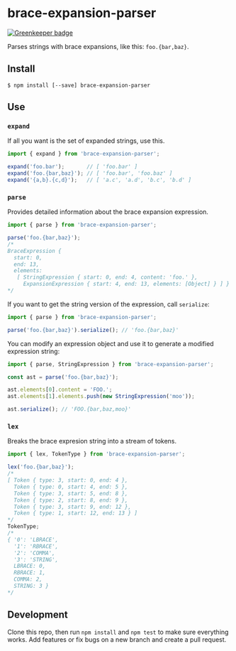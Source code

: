 # brace-expansion-parser

[![Greenkeeper badge](https://badges.greenkeeper.io/eventualbuddha/brace-expansion-parser.svg)](https://greenkeeper.io/)

Parses strings with brace expansions, like this: `foo.{bar,baz}`.

## Install

```
$ npm install [--save] brace-expansion-parser
```

## Use

<a name="expand"></a>
### `expand`

If all you want is the set of expanded strings, use this.

```js
import { expand } from 'brace-expansion-parser';

expand('foo.bar');       // [ 'foo.bar' ]
expand('foo.{bar,baz}'); // [ 'foo.bar', 'foo.baz' ]
expand('{a,b}.{c,d}');   // [ 'a.c', 'a.d', 'b.c', 'b.d' ]
```

<a name="parse"></a>
### `parse`

Provides detailed information about the brace expansion expression.

```js
import { parse } from 'brace-expansion-parser';

parse('foo.{bar,baz}');
/*
BraceExpression {
  start: 0,
  end: 13,
  elements:
   [ StringExpression { start: 0, end: 4, content: 'foo.' },
     ExpansionExpression { start: 4, end: 13, elements: [Object] } ] }
*/
```

If you want to get the string version of the expression, call `serialize`:

```js
import { parse } from 'brace-expansion-parser';

parse('foo.{bar,baz}').serialize(); // 'foo.{bar,baz}'
```

You can modify an expression object and use it to generate a modified expression
string:

```js
import { parse, StringExpression } from 'brace-expansion-parser';

const ast = parse('foo.{bar,baz}');

ast.elements[0].content = 'FOO.';
ast.elements[1].elements.push(new StringExpression('moo'));

ast.serialize(); // 'FOO.{bar,baz,moo}'
```

<a name="lex"></a>
### `lex`

Breaks the brace expresion string into a stream of tokens.

```js
import { lex, TokenType } from 'brace-expansion-parser';

lex('foo.{bar,baz}');
/*
[ Token { type: 3, start: 0, end: 4 },
  Token { type: 0, start: 4, end: 5 },
  Token { type: 3, start: 5, end: 8 },
  Token { type: 2, start: 8, end: 9 },
  Token { type: 3, start: 9, end: 12 },
  Token { type: 1, start: 12, end: 13 } ]
*/
TokenType;
/*
{ '0': 'LBRACE',
  '1': 'RBRACE',
  '2': 'COMMA',
  '3': 'STRING',
  LBRACE: 0,
  RBRACE: 1,
  COMMA: 2,
  STRING: 3 }
*/
```

## Development

Clone this repo, then run `npm install` and `npm test` to make sure everything
works. Add features or fix bugs on a new branch and create a pull request.
